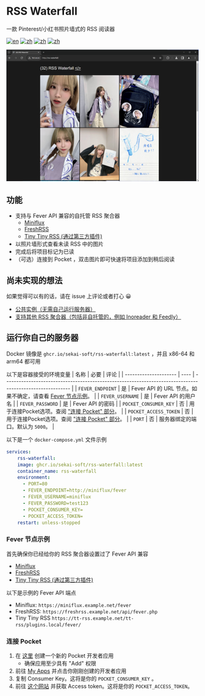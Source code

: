# RSS Waterfall
一款 Pinterest/小红书照片墙式的 RSS 阅读器

[![en](https://img.shields.io/badge/lang-en-blue.svg)](https://github.com/sekai-soft/rss-waterfall/blob/master/README.md)
[![zh](https://img.shields.io/badge/中文文档-red.svg)](https://github.com/sekai-soft/rss-waterfall/blob/master/README.zh.md)
[![zh](https://img.shields.io/badge/docker-amd64-orange)](https://github.com/sekai-soft/rss-waterfall/pkgs/container/rss-waterfall)
[![zh](https://img.shields.io/badge/docker-arm64-teal)](https://github.com/sekai-soft/rss-waterfall/pkgs/container/rss-waterfall)

<img src="./screenshot.png" alt="应用程序截图" width="768"/>

## 功能
* 支持与 Fever API 兼容的自托管 RSS 聚合器
    * [Miniflux](https://miniflux.app/docs/fever.html)
    * [FreshRSS](https://freshrss.github.io/FreshRSS/en/users/06_Mobile_access.html)
    * [Tiny Tiny RSS (通过第三方插件)](https://github.com/DigitalDJ/tinytinyrss-fever-plugin)
* 以照片墙形式查看未读 RSS 中的图片
* 完成后将项目标记为已读
* （可选）连接到 Pocket ，双击图片即可快速将项目添加到稍后阅读

## 尚未实现的想法
如果觉得可以有的话，请在 issue 上评论或者打心 😀
* [公共实例（无需自己运行服务器）](https://github.com/sekai-soft/rss-waterfall/issues/2)
* [支持其他 RSS 聚合器（包括非自托管的，例如 Inoreader 和 Feedly）](https://github.com/sekai-soft/rss-waterfall/issues/1)

## 运行你自己的服务器
Docker 镜像是 `ghcr.io/sekai-soft/rss-waterfall:latest` ，并且 x86-64 和 arm64 都可用

以下是容器接受的环境变量
| 名称                  | 必要 | 评论                                                                                                      |
| --------------------- | ---- | --------------------------------------------------------------------------------------------------------- |
| `FEVER_ENDPOINT`      | 是   | Fever API 的 URL 节点。如果不确定，请查看 [Fever 节点示例](#fever-节点示例)。                     |
| `FEVER_USERNAME`      | 是   | Fever API 的用户名                                                                                        |
| `FEVER_PASSWORD`      | 是   | Fever API 的密码                                                                                          |
| `POCKET_CONSUMER_KEY` | 否   | 用于连接Pocket选项。查阅 ["连接 Pocket" 部分](#连接-pocket)。                                      |
| `POCKET_ACCESS_TOKEN` | 否   | 用于连接Pocket选项。查阅 ["连接 Pocket" 部分](#连接-pocket)。                                      |
| `PORT`                | 否   | 服务器绑定的端口。默认为 `5000`。                                                                        |

以下是一个 `docker-compose.yml` 文件示例
```yml
services:
    rss-waterfall:
    image: ghcr.io/sekai-soft/rss-waterfall:latest
    container_name: rss-waterfall
    environment:
      - PORT=80
      - FEVER_ENDPOINT=http://miniflux/fever
      - FEVER_USERNAME=miniflux
      - FEVER_PASSWORD=test123
      - POCKET_CONSUMER_KEY=
      - POCKET_ACCESS_TOKEN=
    restart: unless-stopped
```

### Fever 节点示例
首先确保你已经给你的 RSS 聚合器设置过了 Fever API 兼容

* [Miniflux](https://miniflux.app/docs/fever.html)
* [FreshRSS](https://freshrss.github.io/FreshRSS/en/users/06_Mobile_access.html)
* [Tiny Tiny RSS (通过第三方插件)](https://github.com/DigitalDJ/tinytinyrss-fever-plugin)

以下是示例的 Fever API 端点
* Miniflux: `https://miniflux.example.net/fever`
* FreshRSS: `https://freshrss.example.net/api/fever.php`
* Tiny Tiny RSS `https://tt-rss.example.net/tt-rss/plugins.local/fever/`

### 连接 Pocket
1. 在 [这里](https://getpocket.com/developer/apps/new) 创建一个新的 Pocket 开发者应用
    * 确保应用至少具有 "Add" 权限
2. 前往 [My Apps](https://getpocket.com/developer/apps/) 并点击你刚刚创建的开发者应用
3. 复制 Consumer Key。这将是你的 `POCKET_CONSUMER_KEY` 。
4. 前往 [这个网站](https://reader.fxneumann.de/plugins/oneclickpocket/auth.php) 并获取 Access token。这将是你的 `POCKET_ACCESS_TOKEN`。
